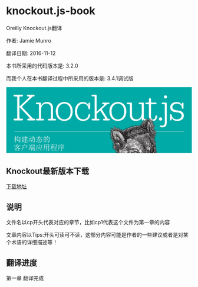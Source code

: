 # knockout.js-book

Oreilly Knockout.js翻译

作者: Jamie Munro

翻译日期: 2016-11-12

本书所采用的代码版本是: 3.2.0

而我个人在本书翻译过程中所采用的版本是: 3.4.1调试版

![](封面.png)

## Knockout最新版本下载
[下载地址](https://github.com/knockout/knockout/releases)

## 说明
文件名以cp开头代表对应的章节，比如cp1代表这个文件为第一章的内容

文章内容以Tips:开头可读可不读，这部分内容可能是作者的一些建议或者是对某个术语的详细描述等！

## 翻译进度
第一章 翻译完成


